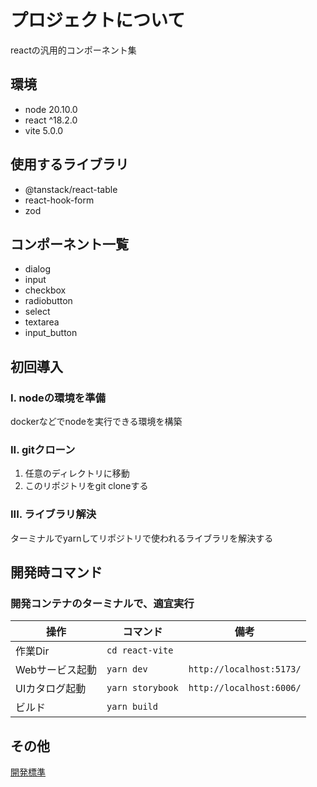 # プロジェクトについて
reactの汎用的コンポーネント集　
　
## 環境
- node 20.10.0
- react ^18.2.0
- vite 5.0.0

## 使用するライブラリ
- @tanstack/react-table
- react-hook-form
- zod
## コンポーネント一覧
- dialog
- input
- checkbox
- radiobutton   
- select
- textarea
- input_button

## 初回導入

### I. nodeの環境を準備
dockerなどでnodeを実行できる環境を構築

### II. gitクローン
1. 任意のディレクトリに移動
2. このリポジトリをgit cloneする

### III. ライブラリ解決
ターミナルでyarnしてリポジトリで使われるライブラリを解決する
 

## 開発時コマンド

### 開発コンテナのターミナルで、適宜実行

| 操作            | コマンド         | 備考                     |
| --------------- | ---------------- | ------------------------ |
| 作業Dir         | `cd react-vite`  |                          |
| Webサービス起動 | `yarn dev`       | `http://localhost:5173/` |
| UIカタログ起動  | `yarn storybook` | `http://localhost:6006/` |
| ビルド          | `yarn build`     |                          |

## その他
[開発標準](./react_template_docs/index.md)